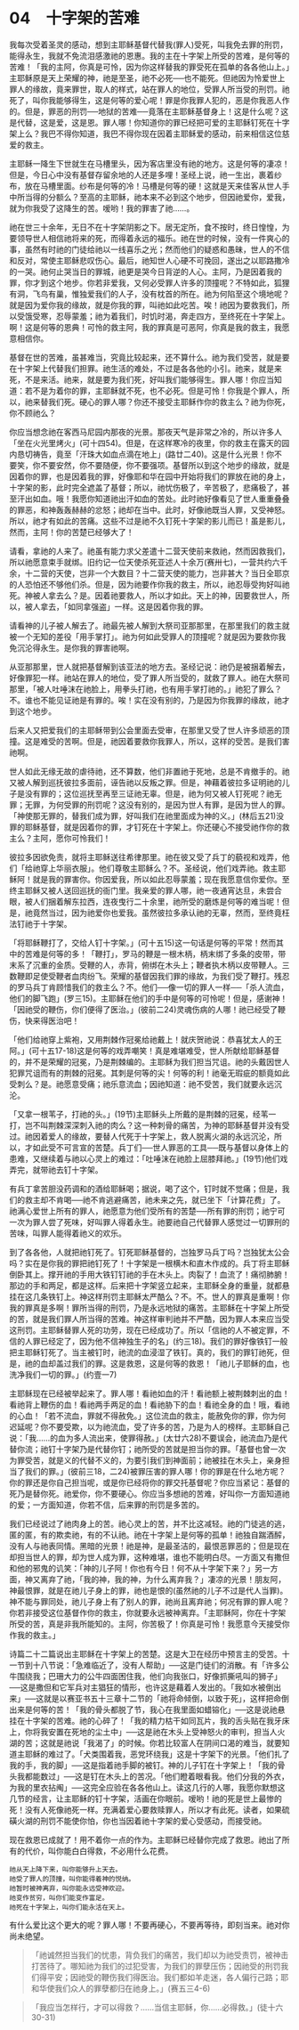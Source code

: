 # 04　十字架的苦难

我每次受着圣灵的感动，想到主耶稣基督代替我(罪人)受死，叫我免去罪的刑罚，能得永生，我就不免流泪感激祂的恩惠。我的主在十字架上所受的苦难，是何等的苦难！「我的主阿，你真是可怜，因为你这样替我的罪受死在孤单的各各他山上。」主耶稣原是天上荣耀的神，祂是至圣，祂不必死──也不能死。但祂因为怜爱世上罪人的缘故，竟来罪世，取人的样式，站在罪人的地位，受罪人所当受的刑罚。祂死了，叫你我能够得生，这是何等的爱心呢！罪是你我罪人犯的，恶是你我恶人作的。但是，罪恶的刑罚──地狱的苦难──竟落在主耶稣基督身上！这是什么呢？这是代替，这是爱，这是恩。罪人哪！你知道你的罪已经把可爱的主耶稣钉死在十字架上么？我巴不得你知道，我巴不得你现在因着主耶稣爱的感动，前来相信这位慈爱的救主。

主耶稣一降生下世就生在马槽里头，因为客店里没有祂的地方。这是何等的凄凉！但是，今日心中没有基督存留余地的人还是多哩！圣经上说，祂一生出，裹着纱布，放在马槽里面。纱布是何等的冷！马槽是何等的硬！这就是天来佳客从世人手中所当得的分额么？至高的主耶稣，祂本来不必到这个地步，但因祂爱你，爱我，就为你我受了这降生的苦。嗳哟！我的罪害了祂……。

祂在世三十余年，无日不在十字架阴影之下。居无定所，食不按时，终日惶惶，为要领导世人相信祂将来的死，而得着永远的福乐。祂在世的时候，没有一件爽心的事，虽然有时祂的门徒给祂以一线喜乐之光；然而他们的疑惑和愚昧，世人的不信和反对，常使主耶稣悲叹伤心。最后，祂知世人心硬不可挽回，遂出之以耶路撒冷的一哭。祂何止哭当日的罪城，祂更是哭今日背逆的人心。主阿，乃是因着我的罪，你才到这个地步。你若非爱我，又何必受罪人许多的顶撞呢？不特如此，狐狸有洞，飞鸟有巢，惟独爱我们的人子，没有枕首的所在。祂为何陷至这个境地呢？就是因为爱你我的缘故，就是你我的罪，叫祂如此吃苦。唉！祂因为要救我们，所以受饿受寒，忍辱蒙羞；祂为着我们，时饥时渴，奔走四方，至终死在十字架上。啊！这是何等的恩典！可怜的救主阿，我的罪真是可恶阿，你真是我的救主，我愿意相信你。

基督在世的苦难，虽甚难当，究竟比较起来，还不算什么。祂为我们受苦，就是要在十字架上代替我们担罪。祂生活的难处，不过是各各他的小引。祂来，就是来死，不是来活。祂来，就是要为我们死，好叫我们能够得生。罪人哪！你应当知道：若不是为着你的罪，主耶稣就不死，也不必死。但是可怜！你我是个罪人，所以，祂来替我们死。硬心的罪人哪？你还不接受主耶稣作你的救主么？祂为你死，你不顾祂么？

你应当想念祂在客西马尼园内那夜的光景。那夜天气是非常之冷的，所以许多人「坐在火光里烤火」(可十四54)。但是，在这样寒冷的夜里，你的救主在露天的园内恳切祷告，竟至「汗珠大如血点滴在地上」(路廿二40)。这是什么光景！你不要笑，你不要安然，你不要随便，你不要强项。基督所以到这个地步的缘故，就是因着你的罪，也是因着我的罪，好像耶和华在园中开始将我们的罪放在祂的身上，十字架的影，此时完全遮盖了基督；所以，祂忧伤极了，辛苦极了，悲痛极了，甚至汗出如血。哦！我愿你知道祂出汗如血的苦处。此时祂好像看见了世人重重叠叠的罪恶，和神轰轰赫赫的忿怒；祂却在当中。此时，好像祂既当人罪，又受神怒。所以，祂才有如此的苦痛。这些不过是祂不久钉死十字架的影儿而已！虽是影儿，然而，主阿！你的苦楚已经够大了！

请看，拿祂的人来了。祂虽有能力求父差遣十二营天使前来救祂，然而因救我们，所以祂愿意束手就绑。旧约记一位天使杀死亚述人十余万(赛卅七)，一营共约六千余，十二营的天使，岂非一个大数目？十二营天使的能力，岂非甚大？当日全耶京的人恐怕还不够他们杀。但是，因为祂要作你我的救主，所以，祂忍辱受拘好叫祂死。神被人拿去么？是。因着祂要救人，所以才如此。天上的神，因要救世人，所以，被人拿去，「如同拿强盗」一样。这是因着你我的罪。

请看神的儿子被人解去了。祂最先被人解到大祭司亚那那里，在那里我们的救主就被一个无知的差役「用手掌打」。祂为何如此受罪人的顶撞呢？就是因为要救你我免沉沦得永生。是你我的罪害祂啊。

从亚那那里，世人就把基督解到该亚法的地方去。圣经记说：祂仍是被捆着解去，好像罪犯一样。祂站在罪人的地位，受了罪人所当受的，就救了罪人。祂在大祭司那里，「被人吐唾沫在祂脸上，用拳头打祂，也有用手掌打祂的。」祂犯了罪么？不。谁也不能见证祂是有罪的。唉！实在没有别的，乃是因为你我罪的缘故，祂才到这个地步。

后来人又把爱我们的主耶稣带到公会里面去受审，在那里又受了世人许多顽恶的顶撞。这是难受的苦啊。但是，祂因着要救你我罪人，所以，这样的受苦。是我们害祂啊。

世人如此无缘无故的虐待祂，还不算数，他们非置祂于死地，总是不肯撤手的。祂又被人解到巡抚彼拉多面前，诬告祂以反叛之罪。但是，神藉着彼拉多证明祂的儿子是没有罪的；这位巡抚至再至三证祂无辜。但是，祂为何又被人钉死呢？祂无罪；无罪，为何受罪的刑罚呢？这没有别的，是因为世人有罪，是因为世人的罪。「神使那无罪的，替我们成为罪，好叫我们在祂里面成为神的义。」(林后五21)没罪的耶稣基督，就是因着你的罪，才钉死在十字架上。你还硬心不接受祂作你的救主么？主阿，愿你可怜我们！

彼拉多因欲免责，就将主耶稣送往希律那里。祂在彼又受了兵丁的藐视和戏弄，他们「给祂穿上华丽衣服」。他们尊敬主耶稣么？不。圣经说，他们戏弄祂。救主耶稣阿！就是我的罪害你。你因爱我，所以如此忍辱蒙羞；现在我愿意信你爱你。至终主耶稣又被人送回巡抚的衙门里。我亲爱的罪人哪，祂一夜通宵达旦，未尝合眼，被人们捆着解东拉西，连夜曳行二十余里，祂所受的磨炼是何等的难当呢！但是，祂竟然当过，因为祂爱你也爱我。虽然彼拉多承认祂的无辜，然而，至终竟枉法钉祂于十字架。

「将耶稣鞭打了，交给人钉十字架。」(可十五15)这一句话是何等的平常！然而其中的苦难是何等的多！「鞭打」，罗马的鞭是一根木柄，柄末绑了多条的皮带，带末系了沉重的金质。受鞭的人，赤背，俯绑在木头上；鞭者执木柄以皮带鞭人。三数鞭即足使受鞭者血肉纷飞。荣耀的基督因我们罪的缘故，为我们受了鞭打。残忍的罗马兵丁肯顾惜我们的救主么？不。他们──像一切的罪人一样──「杀人流血，他们的脚飞跑」(罗三15)。主耶稣在他们的手中是何等的可怜呢！但是，感谢神！「因祂受的鞭伤，你们便得了医治。」(彼前二24)灵魂伤病的人哪！祂已经受了鞭伤，快来得医治吧！

「他们给祂穿上紫袍，又用荆棘作冠冕给祂戴上！就庆贺祂说：恭喜犹太人的王阿。」(可十五17-18)这是何等的戏弄嘲笑！真是难堪难受，世人所献给耶稣基督的，并不是荣耀的冠冕，乃是荆棘编的。主耶稣为我们担当咒诅。祂的头戴因世人犯罪咒诅而有的荆棘的冠冕。其刺是何等的尖！何等的利！祂毫无瑕疵的额竟如此受刺么？是。祂愿意受痛；祂乐意流血；因祂知道：祂不受苦，我们就要永远沉沦。

「又拿一根苇子，打祂的头。」(19节)主耶稣头上所戴的是荆棘的冠冕，经苇一打，岂不叫荆棘深深刺入祂的肉么？这一种刺骨的痛苦，为神的耶稣基督并没有受过。祂因着爱人的缘故，要替人代死于十字架上，救人脱离火湖的永远沉沦，所以，才如此受不可言宣的苦楚。兵丁们──世人罪恶的工具──既与基督以身体上的患难，又继续着与祂以心灵上的难过：「吐唾沫在祂脸上屈膝拜祂。」(19节)他们戏弄完，就带祂去钉十字架。

有兵丁拿苦胆没药调和的酒给耶稣喝；据说，喝了这个，钉时就不觉痛；但是，我们的救主却不肯喝──祂不肯逃避痛苦，祂未来之先，就已坐下「计算花费」了。祂满心爱世上所有的罪人，祂愿意为他们受所有的苦楚──所有罪的刑罚；祂宁可一次为罪人尝了死味，好叫罪人得着永生。祂要祂自己代替罪人感觉过一切罪刑的苦味，叫罪人能得着祂义的欢乐。

到了各各他，人就把祂钉死了。钉死耶稣基督的，岂独罗马兵丁吗？岂独犹太公会吗？实在是你我的罪把祂钉死了！十字架是一根横木和直木作成的。兵丁将主耶稣倒卧其上。撑开祂的手用大铁钉钉祂的手在木头上。肉裂了！血流了！痛彻肺腑！那边的手和两足，都是这样。后来把十字架竖立起来，主耶稣全身的重量，就都悬挂在这几条铁钉上。神这样刑罚主耶稣太严酷么？不。不。世人的罪真是重啊！你我的罪真是多啊！罪所当得的刑罚，乃是永远地狱的痛苦。主耶稣在十字架上所受的苦，就是我们罪人所当得的苦难。神这样审判祂并不严酷，因为罪人本来应当受这刑罚。主耶稣替罪人死的功劳，现在已经成功了。所以「信祂的人不被定罪，不信的人罪已经定了，因为他不信神独生子的名」(约三18)。我们的罪好像铁钉一般把主耶稣钉死了。当主被钉时，祂流的血浸湿了铁钉。真的，我们的罪钉祂死，但是，祂的血却盖过我们的罪。这是救恩，这是何等的救恩！「祂儿子耶稣的血，也洗净我们一切的罪。」(约壹一7)

主耶稣现在已经被举起来了。罪人哪！看祂如血的汗！看祂额上被荆棘刺出的血！看祂背上鞭伤的血！看祂两手两足的血！看祂胁下的血！看祂全身的血！哦，看祂的心血！「若不流血，罪就不得赦免。」这位流血的救主，能赦免你的罪，你为何迟延呢？你不要受欺，以为祂流血，受了许多的苦，乃是为人的榜样。主耶稣自己说：「我……的血为多人流出来，使罪得赦。」(太廿六28)不要误会，祂流血乃是代替你流；祂钉十字架乃是代替你钉；祂所受的苦就是担当你的罪。「基督也曾一次为罪受苦，就是义的代替不义的，为要引我们到神面前；祂被挂在木头上，亲身担当了我们的罪。」(彼前三18，二24)被罪压害的罪人哪！你的罪是在什么地方呢？你的罪还是你自己担当呢，或是你已经将你的罪交托基督呢？你应当紧记：基督的死乃是替你死。祂爱你，你不要硬心。你应当多想祂的苦难，好叫你一方面知道祂的爱；一方面知道，你若不信，后来罪的刑罚是多苦的。

我们已经说过了祂肉身上的苦。祂心灵上的苦，并不比这减轻。祂的门徒逃的逃，匿的匿，有的欺卖祂，有的不认祂。祂在十字架上是何等的孤单！祂独自踹酒醡，没有人与祂表同情。黑暗的光景！祂是神，是最圣洁的，最恨恶罪恶的；但是现在却担当世人的罪，却为世人成为罪，这种难堪，谁也不能明白尽。一方面又有撒但和他的邪鬼的讥笑：「神的儿子阿！你也有今日！何不从十字架下来？」另一方面，神又离弃了祂，「我的神，我的神，为什么离弃我？」凄凉的光景！朋友阿，神最恨罪，就是在祂儿子身上的罪，祂也是恨的(虽然祂的儿子不过是代人当罪)。神不能与罪同处，祂儿子身上有了别人的罪，祂尚且离弃祂；何况有罪的罪人呢？你若非接受这位基督作你的救主，你就要永远被神离弃。「主耶稣阿，你在十字架所受的苦，真是非我所能知的。主阿，你苦极了！你真是可怜！我愿意今天接受你作我的救主。」

诗篇二十二篇说出主耶稣在十字架上的苦楚。这是大卫在经历中预言主的受苦。十一节到十八节说：「急难临近了，没有人帮助」──这是门徒们的消散。有「许多公牛围绕我；巴珊大力的公牛四面困住我，他们向我张口，好像抓撕吼叫的狮子」──这是撒但和它军兵对主猖狂的情形，也许这是藉着人发出的。「我如水被倒出来」──这就是以赛亚书五十三章十二节的「祂将命倾倒，以致于死」，这样把命倒出来是何等的苦！「我的骨头都脱了节，我心在我里面如蜡镕化」──这是说祂悬挂在十字架的苦难。祂的心碎了！「我的精力枯干如同瓦片，我的舌头贴在我牙床上，你将我安置在死地的尘土中」──这是祂在木头上受神怒火的审判，担当人火湖的苦；这就是祂说「我渴了」的时候。你若比较富人在阴间口渴的难当，就要知道主耶稣的难过了。「犬类围着我，恶党环绕我」这是十字架下的光景。「他们扎了我的手，我的脚」──这是指着祂手脚的被钉。神的儿子钉在十字架上！「我的骨头我都能数过」──这是钉在木头上的苦况。「他们瞪着眼看我。他们分我的外衣，为我的里衣拈阄」──这完全应验在各各他山上。读这几行的人哪，我愿你默想这几节的经言，让主耶稣的钉十字架，活画在你眼前。嗳哟！祂的死是世上最惨的死！没有人死像祂死一样。充满着爱心要救赎罪人，所以才有此死。读者，如果硫磺火湖的刑罚不能使你怕，你也当因着祂十字架的爱心受感动，而接受祂。

现在救恩已成就了！用不着你一点的作为。主耶稣已经替你完成了救恩。祂出了所有的代价，叫你能白白得救，不必用什么花费。

```
祂从天上降下来，叫你能够升上天去。
祂受了罪人的顶撞，叫你能得着神的悦纳。
祂暂时被神离弃，叫你能永远受神欢迎。
祂变作贫穷，叫你们能变作富足。
祂死在十字架上，叫你们能永活在天上。
```

有什么爱比这个更大的呢？罪人哪！不要再硬心，不要再等待，即刻当来。祂对你尚未绝望。

> 「祂诚然担当我们的忧患，背负我们的痛苦，我们却以为祂受责罚，被神击打苦待了。哪知祂为我们的过犯受害，为我们的罪孽压伤；因祂受的刑罚我们得平安；因祂受的鞭伤我们得医治。我们都如羊走迷，各人偏行己路；耶和华使我们众人的罪孽都归在祂身上。」(赛五三4-6)

> 「我应当怎样行，才可以得救？……当信主耶稣，你……必得救。」(徒十六30-31)
